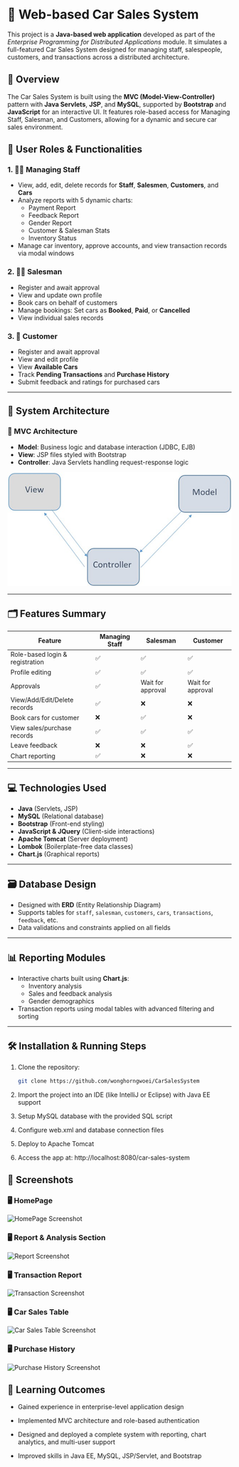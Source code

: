 # 🚗 Web-based Car Sales System

This project is a **Java-based web application** developed as part of the *Enterprise Programming for Distributed Applications* module. It simulates a full-featured Car Sales System designed for managing staff, salespeople, customers, and transactions across a distributed architecture.

## 📌 Overview

The Car Sales System is built using the **MVC (Model-View-Controller)** pattern with **Java Servlets**, **JSP**, and **MySQL**, supported by **Bootstrap** and **JavaScript** for an interactive UI. It features role-based access for Managing Staff, Salesman, and Customers, allowing for a dynamic and secure car sales environment.

## 👥 User Roles & Functionalities

### 1. 👨‍💼 Managing Staff
- View, add, edit, delete records for **Staff**, **Salesmen**, **Customers**, and **Cars**
- Analyze reports with 5 dynamic charts:
  - Payment Report
  - Feedback Report
  - Gender Report
  - Customer & Salesman Stats
  - Inventory Status
- Manage car inventory, approve accounts, and view transaction records via modal windows

### 2. 🧑‍💼 Salesman
- Register and await approval
- View and update own profile
- Book cars on behalf of customers
- Manage bookings: Set cars as **Booked**, **Paid**, or **Cancelled**
- View individual sales records

### 3. 👤 Customer
- Register and await approval
- View and edit profile
- View **Available Cars**
- Track **Pending Transactions** and **Purchase History**
- Submit feedback and ratings for purchased cars

---

## 🧱 System Architecture

### 📐 MVC Architecture

- **Model**: Business logic and database interaction (JDBC, EJB)
- **View**: JSP files styled with Bootstrap
- **Controller**: Java Servlets handling request-response logic

![MVC Architecture](screenshots/MVCArchitecture.png)

---

## 🗂️ Features Summary

| Feature | Managing Staff | Salesman | Customer |
|--------|----------------|----------|----------|
| Role-based login & registration | ✅ | ✅ | ✅ |
| Profile editing | ✅ | ✅ | ✅ |
| Approvals | ✅ | Wait for approval | Wait for approval |
| View/Add/Edit/Delete records | ✅ | ❌ | ❌ |
| Book cars for customer | ❌ | ✅ | ❌ |
| View sales/purchase records | ✅ | ✅ | ✅ |
| Leave feedback | ❌ | ❌ | ✅ |
| Chart reporting | ✅ | ❌ | ❌ |

---

## 💻 Technologies Used

- **Java** (Servlets, JSP)
- **MySQL** (Relational database)
- **Bootstrap** (Front-end styling)
- **JavaScript & JQuery** (Client-side interactions)
- **Apache Tomcat** (Server deployment)
- **Lombok** (Boilerplate-free data classes)
- **Chart.js** (Graphical reports)

---

## 🗃️ Database Design

- Designed with **ERD** (Entity Relationship Diagram)
- Supports tables for `staff`, `salesman`, `customers`, `cars`, `transactions`, `feedback`, etc.
- Data validations and constraints applied on all fields

---

## 📊 Reporting Modules

- Interactive charts built using **Chart.js**:
  - Inventory analysis
  - Sales and feedback analysis
  - Gender demographics
- Transaction reports using modal tables with advanced filtering and sorting

---

## 🛠️ Installation & Running Steps

1. Clone the repository:
   ```bash
   git clone https://github.com/wonghorngwoei/CarSalesSystem

2. Import the project into an IDE (like IntelliJ or Eclipse) with Java EE support

3. Setup MySQL database with the provided SQL script

4. Configure web.xml and database connection files

5. Deploy to Apache Tomcat

6. Access the app at: http://localhost:8080/car-sales-system

## 📸 Screenshots

### 🖥️ HomePage
![HomePage Screenshot](screenshots/CarSalesSys.png)

### 🖥️ Report & Analysis Section
![Report Screenshot](screenshots/Report.png)

### 🖥️ Transaction Report
![Transaction Screenshot](screenshots/TransactionRep.png)

### 🖥️ Car Sales Table
![Car Sales Table Screenshot](screenshots/CarSalesTable.png)

### 🖥️ Purchase History
![Purchase History Screenshot](screenshots/PurchaseHist.png)

## 🧠 Learning Outcomes
- Gained experience in enterprise-level application design

- Implemented MVC architecture and role-based authentication

- Designed and deployed a complete system with reporting, chart analytics, and multi-user support

- Improved skills in Java EE, MySQL, JSP/Servlet, and Bootstrap